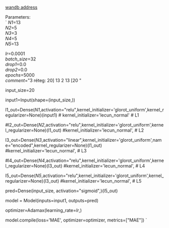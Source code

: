  [wandb address](https://wandb.ai/pid_status/pid_autoencoder/runs/sl8olbno])  
 
 Parameters:  
`
_N1_=13  
_N2_=5  
_N3_=3  
_N4_=5  
_N5_=13  

_lr_=0.0001  
_batch_size_=32  
_drop1_=0.0  
_drop2_=0.0  
_epochs_=5000  
_comment_="3 réteg:  20] 13 2 13 [20 "  


input_size=20


input1=Input(shape=(input_size,))

l1_out=Dense(_N1_,activation="relu",kernel_initializer='glorot_uniform',kernel_regularizer=None)(input1) # kernel_initializer='lecun_normal'  # L1

#l2_out=Dense(_N2_,activation="relu",kernel_initializer='glorot_uniform',kernel_regularizer=None)(l1_out) #kernel_initializer='lecun_normal',  # L2

l3_out=Dense(_N3_,activation="linear",kernel_initializer='glorot_uniform',name="encoded",kernel_regularizer=None)(l1_out) #kernel_initializer='lecun_normal',  # L3

#l4_out=Dense(_N4_,activation="relu",kernel_initializer='glorot_uniform',kernel_regularizer=None)(l3_out) #kernel_initializer='lecun_normal',  # L4

l5_out=Dense(_N5_,activation="relu",kernel_initializer='glorot_uniform',kernel_regularizer=None)(l3_out) #kernel_initializer='lecun_normal',  # L5




pred=Dense(input_size, activation="sigmoid",)(l5_out)

model = Model(inputs=input1, outputs=pred)

optimizer=Adamax(learning_rate=_lr_,) 

model.compile(loss='MAE', optimizer=optimizer, metrics=["MAE"]) 
`
